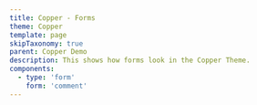 ```yaml
---
title: Copper - Forms
theme: Copper
template: page
skipTaxonomy: true
parent: Copper Demo
description: This shows how forms look in the Copper Theme.
components:
  - type: 'form'
    form: 'comment'
---
```

